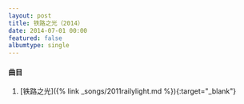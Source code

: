 ```yaml
---
layout: post
title: 铁路之光（2014）
date: 2014-07-01 00:00
featured: false
albumtype: single
---
```


#### 曲目

1. [铁路之光]({% link _songs/2011railylight.md %}){:target="_blank"}
